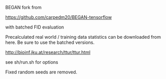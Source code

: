 BEGAN fork from

https://github.com/carpedm20/BEGAN-tensorflow

with batched FID evaluation

Precalculated real world / training data statistics can be downloaded
from here. Be sure to use the batched versions.

http://bioinf.jku.at/research/ttur/ttur.html

see sh/run.sh for options

Fixed random seeds are removed.
